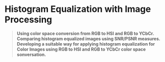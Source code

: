 # Histogram Equalization with Image Processing
> **Using color space conversion from RGB to HSI and RGB to YCbCr. Comparing histogram equalized images using SNR/PSNR measures.**
> **Developing a suitable way for applying histogram equalization for Color Images using RGB to HSI and RGB to YCbCr color space sonversation.**
